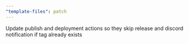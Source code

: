 ```yaml
---
"template-files": patch
---
```


Update publish and deployment actions so they skip release and discord notification if tag already exists
